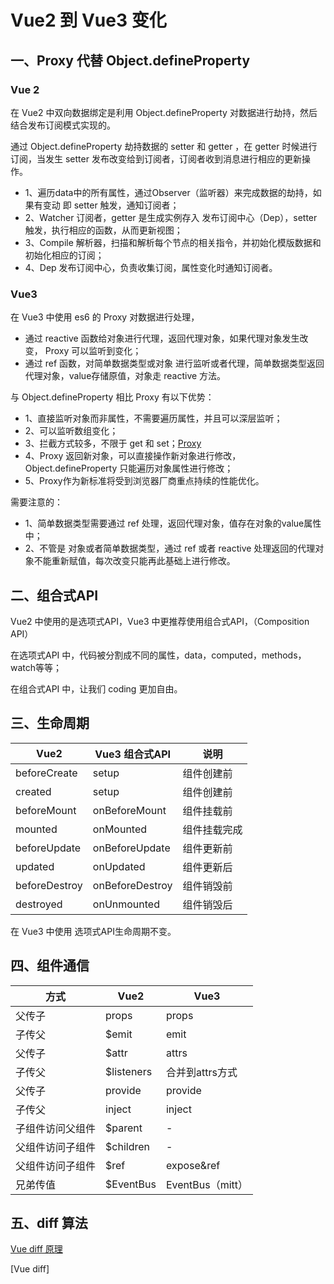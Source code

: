 # Vue2 到 Vue3 变化

## 一、Proxy 代替 Object.defineProperty

### Vue 2

在 Vue2 中双向数据绑定是利用 Object.defineProperty 对数据进行劫持，然后结合发布订阅模式实现的。

通过 Object.defineProperty 劫持数据的 setter 和 getter ，在 getter 时候进行订阅，当发生 setter 发布改变给到订阅者，订阅者收到消息进行相应的更新操作。

* 1、遍历data中的所有属性，通过Observer（监听器）来完成数据的劫持，如果有变动 即 setter 触发，通知订阅者；
* 2、Watcher 订阅者，getter 是生成实例存入 发布订阅中心（Dep），setter 触发，执行相应的函数，从而更新视图；
* 3、Compile 解析器，扫描和解析每个节点的相关指令，并初始化模版数据和初始化相应的订阅；
* 4、Dep 发布订阅中心，负责收集订阅，属性变化时通知订阅者。

### Vue3

在 Vue3 中使用 es6 的 Proxy 对数据进行处理，

* 通过 reactive 函数给对象进行代理，返回代理对象，如果代理对象发生改变， Proxy 可以监听到变化；
* 通过 ref 函数，对简单数据类型或对象 进行监听或者代理，简单数据类型返回代理对象，value存储原值，对象走 reactive 方法。

与 Object.defineProperty 相比 Proxy 有以下优势：

* 1、直接监听对象而非属性，不需要遍历属性，并且可以深层监听；
* 2、可以监听数组变化；
* 3、拦截方式较多，不限于 get 和 set；[Proxy](/base/javascript/Proxy.html)
* 4、Proxy 返回新对象，可以直接操作新对象进行修改，Object.defineProperty 只能遍历对象属性进行修改；
* 5、Proxy作为新标准将受到浏览器厂商重点持续的性能优化。

需要注意的：

* 1、简单数据类型需要通过 ref 处理，返回代理对象，值存在对象的value属性中；
* 2、不管是 对象或者简单数据类型，通过 ref 或者 reactive 处理返回的代理对象不能重新赋值，每次改变只能再此基础上进行修改。

## 二、组合式API

Vue2 中使用的是选项式API，Vue3 中更推荐使用组合式API，（Composition API）

在选项式API 中，代码被分割成不同的属性，data，computed，methods，watch等等；

在组合式API 中，让我们 coding 更加自由。

## 三、生命周期

|Vue2|Vue3 组合式API|说明|
|----|---|---|
|beforeCreate|setup|组件创建前|
|created|setup|组件创建前|
|beforeMount|onBeforeMount|组件挂载前|
|mounted|onMounted|组件挂载完成|
|beforeUpdate|onBeforeUpdate|组件更新前|
|updated|onUpdated|组件更新后|
|beforeDestroy|onBeforeDestroy|组件销毁前|
|destroyed|onUnmounted|组件销毁后|

在 Vue3 中使用 选项式API生命周期不变。

## 四、组件通信

|方式|Vue2|Vue3|
|---|----|---|
|父传子|props|props|
|子传父|$emit|emit|
|父传子|$attr|attrs|
|子传父|$listeners|合并到attrs方式|
|父传子|provide|provide|
|子传父|inject|inject|
|子组件访问父组件|$parent|-|
|父组件访问子组件|$children|-|
|父组件访问子组件|$ref|expose&ref|
|兄弟传值|$EventBus|EventBus（mitt）|

## 五、diff 算法

[Vue diff 原理](https://github.com/Picker666/vue-origin-source/tree/main/diff)

[Vue diff]